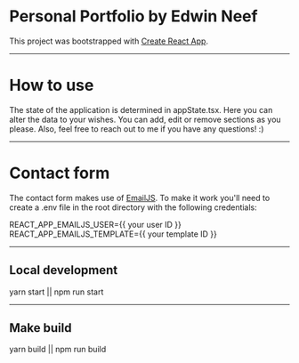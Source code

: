 # Personal Portfolio by Edwin Neef

This project was bootstrapped with [Create React App](https://github.com/facebook/create-react-app).

-----

# How to use

The state of the application is determined in appState.tsx. Here you can alter the data to your wishes. You can add, edit or remove sections as you please. Also, feel free to reach out to me if you have any questions! :)

-----

# Contact form

The contact form makes use of [EmailJS](https://www.emailjs.com). To make it work you'll need to create a .env file in the root directory with the following credentials:

REACT_APP_EMAILJS_USER={{ your user ID }}<br />
REACT_APP_EMAILJS_TEMPLATE={{ your template ID }}

-----

## Local development

yarn start || npm run start

-----

## Make build

yarn build || npm run build
